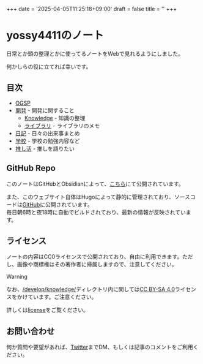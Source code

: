 +++
date = '2025-04-05T11:25:18+09:00'
draft = false
title = ''
+++

# yossy4411のノート

日常とか頭の整理とかに使ってるノートをWebで見れるようにしました。

何かしらの役に立てれば幸いです。

## 目次
- [OGSP](/okayugroup/ogsp/)
- [開発](/develop/) - 開発に関すること
  - [Knowledge](/develop/knowledge/) - 知識の整理
  - [ライブラリ](/develop/knowledge/libs/) - ライブラリのメモ
- [日記](/diary/) - 日々の出来事まとめ
- [学校](/school) - 学校の勉強内容など
- [推し活](/favorite/) - 推しを語りたい

## GitHub Repo
このノートはGitHubとObsidianによって、[こちら](https://github.com/yossy4411/note)にて公開されています。  

また、このウェブサイト自体はHugoによって静的に管理されており、ソースコードは[GitHub](https://github.com/yossy4411/note-web)に公開されています。  
毎日朝6時と夜18時に自動でビルドされており、最新の情報が反映されています。

## ライセンス
ノートの内容はCC0ライセンスで公開されており、自由に利用できます。ただし、画像や商標権はその著作者に帰属しますので、注意してください。  

> [!WARNING]
> なお、[/develop/knowledge/](/develop/knowledge/)ディレクトリ内に関しては[CC BY-SA 4.0](https://creativecommons.org/licenses/by-sa/4.0/deed.ja)ライセンスをかけています。ご注意ください。

詳しくは[license](license.md)をご覧ください。
## お問い合わせ
何か質問や要望があれば、[Twitter](https://twitter.com/yossy4411_dev)までDM、もしくは記事のコメントをご利用ください。